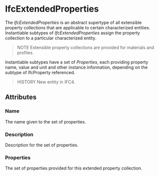 # IfcExtendedProperties

The _IfcExtendedProperties_ is an abstract supertype of all extensible property collections that are applicable to certain characterized entities. Instantiable subtypes of _IfcExtendedProperties_ assign the property collection to a particular characterized entity.<!-- end of definition -->

> NOTE  Extensible property collections are provided for materials and profiles.

Instantiable subtypes have a set of _Properties_, each providing property name, value and unit and other instance information, depending on the subtype of IfcProperty referenced.

> HISTORY  New entity in IFC4.

## Attributes

### Name
The name given to the set of properties.

### Description
Description for the set of properties.

### Properties
The set of properties provided for this extended property collection.
